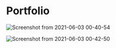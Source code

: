 # Portfolio

![Screenshot from 2021-06-03 00-40-54](https://user-images.githubusercontent.com/36708000/120555997-91cd5b80-c404-11eb-979b-ac93520e57f8.png)


![Screenshot from 2021-06-03 00-42-50](https://user-images.githubusercontent.com/36708000/120556056-a873b280-c404-11eb-93d2-3a825873616c.png)
